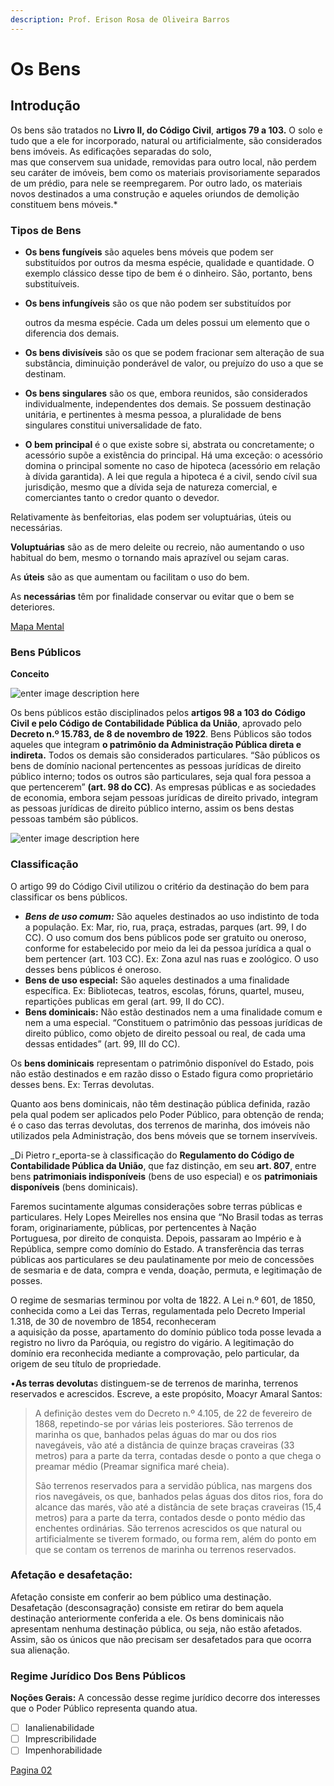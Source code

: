 ```yaml
---
description: Prof. Erison Rosa de Oliveira Barros
---
```


# Os Bens

## Introdução

Os bens são tratados no **Livro II, do Código Civil**, **artigos 79 a 103.** O solo e tudo que a ele for incorporado, natural ou artificialmente, são considerados bens imóveis. As edificações separadas do solo,\
mas que conservem sua unidade, removidas para outro local, não perdem seu caráter de imóveis, bem como os materiais provisoriamente separados de um prédio, para nele se reempregarem. Por outro lado, os materiais novos destinados a uma construção e aqueles oriundos de demolição constituem bens móveis.\*

### Tipos de Bens

* **Os bens fungíveis** são aqueles bens móveis que podem ser substituídos por outros da mesma espécie, qualidade e quantidade. O exemplo clássico desse tipo de bem é o dinheiro. São, portanto, bens substituíveis.
*   **Os bens infungíveis** são os que não podem ser substituídos por

    outros da mesma espécie. Cada um deles possui um elemento que o diferencia dos demais.
* **Os bens divisíveis** são os que se podem fracionar sem alteração de sua substância, diminuição ponderável de valor, ou prejuízo do uso a que se destinam.
* **Os bens singulares** são os que, embora reunidos, são considerados individualmente, independentes dos demais. Se possuem destinação unitária, e pertinentes à mesma pessoa, a pluralidade de bens singulares constitui universalidade de fato.
* **O bem principal** é o que existe sobre si, abstrata ou concretamente; o acessório supõe a existência do principal. Há uma exceção: o acessório domina o principal somente no caso de hipoteca (acessório em relação à dívida garantida). A lei que regula a hipoteca é a civil, sendo cívil sua jurisdição, mesmo que a dívida seja de natureza comercial, e comerciantes tanto o credor quanto o devedor.

Relativamente às benfeitorias, elas podem ser voluptuárias, úteis ou necessárias.

**Voluptuárias** são as de mero deleite ou recreio, não aumentando o uso habitual do bem, mesmo o tornando mais aprazível ou sejam caras.

As **úteis** são as que aumentam ou facilitam o uso do bem.

As **necessárias** têm por finalidade conservar ou evitar que o bem se deteriores.

[Mapa Mental](https://whimsical.com/direito-das-coisas-537tWHKpKYwtZEtDmwMyoV)

### Bens Públicos

**Conceito**

![enter image description here](https://liciniarossi.com.br/wp-content/uploads/2020/02/Conceito-de-Bens-P%C3%BAblicos.png)

Os bens públicos estão disciplinados pelos **artigos 98 a 103 do** **Código Civil e pelo Código de Contabilidade Pública da União**, aprovado pelo **Decreto n.º 15.783, de 8 de novembro de 1922**. Bens Públicos são todos aqueles que integram **o patrimônio da Administração Pública direta e indireta.** Todos os demais são considerados particulares. “São públicos os bens de domínio nacional pertencentes as pessoas jurídicas de direito público interno; todos os outros são particulares, seja qual fora pessoa a que pertencerem” **(art. 98 do CC)**. As empresas públicas e as sociedades de economia, embora sejam pessoas jurídicas de direito privado, integram as pessoas jurídicas de direito público interno, assim os bens destas pessoas também são públicos.

![enter image description here](https://pbs.twimg.com/media/CvzFtgaWcAAnD0J.jpg)

### Classificação

O artigo 99 do Código Civil utilizou o critério da destinação do bem para classificar os bens públicos.

* _**Bens de uso comum:**_ São aqueles destinados ao uso indistinto de toda a população. Ex: Mar, rio, rua, praça, estradas, parques (art. 99, I do CC). O uso comum dos bens públicos pode ser gratuito ou oneroso, conforme for estabelecido por meio da lei da pessoa jurídica a qual o bem pertencer (art. 103 CC). Ex: Zona azul nas ruas e zoológico. O uso desses bens públicos é oneroso.
* **Bens de uso especial:** São aqueles destinados a uma finalidade específica. Ex: Bibliotecas, teatros, escolas, fóruns, quartel, museu, repartições publicas em geral (art. 99, II do CC).
* **Bens dominicais:** Não estão destinados nem a uma finalidade comum e nem a uma especial. “Constituem o patrimônio das pessoas jurídicas de direito público, como objeto de direito pessoal ou real, de cada uma dessas entidades” (art. 99, III do CC).

Os **bens dominicais** representam o patrimônio disponível do Estado, pois não estão destinados e em razão disso o Estado figura como proprietário desses bens. Ex: Terras devolutas.

Quanto aos bens dominicais, não têm destinação pública definida, razão pela qual podem ser aplicados pelo Poder Público, para obtenção de renda; é o caso das terras devolutas, dos terrenos de marinha, dos imóveis não utilizados pela Administração, dos bens móveis que se tornem inservíveis.

\_Di Pietro r\_eporta-se à classificação do **Regulamento do Código de Contabilidade Pública da União**, que faz distinção, em seu **art. 807**, entre bens **patrimoniais indisponíveis** (bens de uso especial) e os **patrimoniais disponíveis** (bens dominicais).

Faremos sucintamente algumas considerações sobre terras públicas e particulares. Hely Lopes Meirelles nos ensina que “No Brasil todas as terras foram, originariamente, públicas, por pertencentes à Nação\
Portuguesa, por direito de conquista. Depois, passaram ao Império e à República, sempre como domínio do Estado. A transferência das terras públicas aos particulares se deu paulatinamente por meio de concessões de sesmaria e de data, compra e venda, doação, permuta, e legitimação de posses.

O regime de sesmarias terminou por volta de 1822. A Lei n.º 601, de 1850, conhecida como a Lei das Terras, regulamentada pelo Decreto Imperial 1.318, de 30 de novembro de 1854, reconheceram\
a aquisição da posse, apartamento do domínio público toda posse levada a registro no livro da Paróquia, ou registro do vigário. A legitimação do domínio era reconhecida mediante a comprovação, pelo particular, da origem de seu título de propriedade.

•**As terras devoluta**s distinguem-se de terrenos de marinha, terrenos reservados e acrescidos. Escreve, a este propósito, Moacyr Amaral Santos:

> A definição destes vem do Decreto n.º 4.105, de 22 de fevereiro de 1868, repetindo-se por várias leis posteriores. São terrenos de marinha os que, banhados pelas águas do mar ou dos rios navegáveis, vão até a distância de quinze braças craveiras (33 metros) para a parte da terra, contadas desde o ponto a que chega o preamar médio (Preamar significa maré cheia).
>
> São terrenos reservados para a servidão pública, nas margens dos rios navegáveis, os que, banhados pelas águas dos ditos rios, fora do alcance das marés, vão até a distância de sete braças craveiras (15,4 metros) para a parte da terra, contados desde o ponto médio das enchentes ordinárias. São terrenos acrescidos os que natural ou artificialmente se tiverem formado, ou forma rem, além do ponto em que se contam os terrenos de marinha ou terrenos reservados.

### Afetação e desafetação:

Afetação consiste em conferir ao bem público uma destinação. Desafetação (desconsagração) consiste em retirar do bem aquela destinação anteriormente conferida a ele. Os bens dominicais não apresentam nenhuma destinação pública, ou seja, não estão afetados. Assim, são os únicos que não precisam ser desafetados para que ocorra sua alienação.

### Regime Jurídico Dos Bens Públicos

**Noções Gerais:** A concessão desse regime jurídico decorre dos interesses que o Poder Público representa quando atua.

* [ ] Ianalienabilidade
* [ ] Imprescribilidade
* [ ] Impenhorabilidade

[Pagina 02](https://github.com/ErisonBarros/LegislacaoTerritorial/blob/master/README%206.md)

